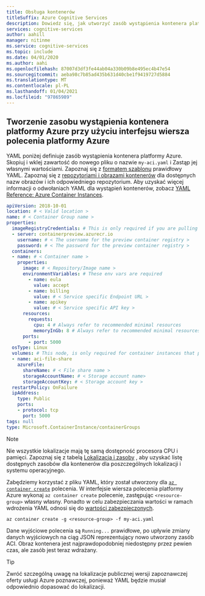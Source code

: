 ```yaml
---
title: Obsługa kontenerów
titleSuffix: Azure Cognitive Services
description: Dowiedz się, jak utworzyć zasób wystąpienia kontenera platformy Azure z poziomu interfejsu wiersza polecenia platformy Azure.
services: cognitive-services
author: aahill
manager: nitinme
ms.service: cognitive-services
ms.topic: include
ms.date: 04/01/2020
ms.author: aahi
ms.openlocfilehash: 87007d3df3fe44ab04a330b09b8e495ec4b47e54
ms.sourcegitcommit: aeba98c7b85ad435b631d40cbe1f9419727d5884
ms.translationtype: MT
ms.contentlocale: pl-PL
ms.lasthandoff: 01/04/2021
ms.locfileid: "97865989"
---
```

## <a name="create-an-azure-container-instance-resource-from-the-azure-cli"></a>Tworzenie zasobu wystąpienia kontenera platformy Azure przy użyciu interfejsu wiersza polecenia platformy Azure

YAML poniżej definiuje zasób wystąpienia kontenera platformy Azure. Skopiuj i wklej zawartość do nowego pliku o nazwie `my-aci.yaml` i Zastąp jej własnymi wartościami. Zapoznaj się z [formatem szablonu][template-format] prawidłowy YAML. Zapoznaj się z [repozytoriami i obrazami kontenerów][repositories-and-images] dla dostępnych nazw obrazów i ich odpowiedniego repozytorium. Aby uzyskać więcej informacji o odwołaniach YAML dla wystąpień kontenerów, zobacz [YAML Reference: Azure Container Instances][aci-yaml-ref].

```YAML
apiVersion: 2018-10-01
location: # < Valid location >
name: # < Container Group name >
properties:
  imageRegistryCredentials: # This is only required if you are pulling a non-public image that requires authentication to access. For example Text Analytics for health.
  - server: containerpreview.azurecr.io
    username: # < The username for the preview container registry >
    password: # < The password for the preview container registry >
  containers:
  - name: # < Container name >
    properties:
      image: # < Repository/Image name >
      environmentVariables: # These env vars are required
        - name: eula
          value: accept
        - name: billing
          value: # < Service specific Endpoint URL >
        - name: apikey
          value: # < Service specific API key >
      resources:
        requests:
          cpu: 4 # Always refer to recommended minimal resources
          memoryInGb: 8 # Always refer to recommended minimal resources
      ports:
        - port: 5000
  osType: Linux
  volumes: # This node, is only required for container instances that pull their model in at runtime, such as LUIS.
  - name: aci-file-share
    azureFile:
      shareName: # < File share name >
      storageAccountName: # < Storage account name>
      storageAccountKey: # < Storage account key >
  restartPolicy: OnFailure
  ipAddress:
    type: Public
    ports:
    - protocol: tcp
      port: 5000
tags: null
type: Microsoft.ContainerInstance/containerGroups
```

> [!NOTE]
> Nie wszystkie lokalizacje mają tę samą dostępność procesora CPU i pamięci. Zapoznaj się z tabelą [Lokalizacja i zasoby][location-to-resource] , aby uzyskać listę dostępnych zasobów dla kontenerów dla poszczególnych lokalizacji i systemu operacyjnego.

Zabędziemy korzystać z pliku YAML, który został utworzony dla [`az container create`][azure-container-create] polecenia. W interfejsie wiersza polecenia platformy Azure wykonaj `az container create` polecenie, zastępując `<resource-group>` własny własny. Ponadto w celu zabezpieczania wartości w ramach wdrożenia YAML odnosi się do [wartości zabezpieczonych][secure-values].

```azurecli
az container create -g <resource-group> -f my-aci.yaml
```

Dane wyjściowe polecenia są `Running...` prawidłowe, po upływie zmiany danych wyjściowych na ciąg JSON reprezentujący nowo utworzony zasób ACI. Obraz kontenera jest najprawdopodobniej niedostępny przez pewien czas, ale zasób jest teraz wdrażany.

> [!TIP]
> Zwróć szczególną uwagę na lokalizacje publicznej wersji zapoznawczej oferty usługi Azure poznawczej, ponieważ YAML będzie musiał odpowiednio dopasować do lokalizacji.

[azure-container-create]: /cli/azure/container#az-container-create
[template-format]: /azure/templates/Microsoft.ContainerInstance/2018-10-01/containerGroups#template-format
[aci-yaml-ref]: ../../../container-instances/container-instances-reference-yaml.md
[repositories-and-images]: ../container-image-tags.md
[location-to-resource]: ../../../container-instances/container-instances-region-availability.md
[secure-values]: ../../../container-instances/container-instances-environment-variables.md#secure-values
